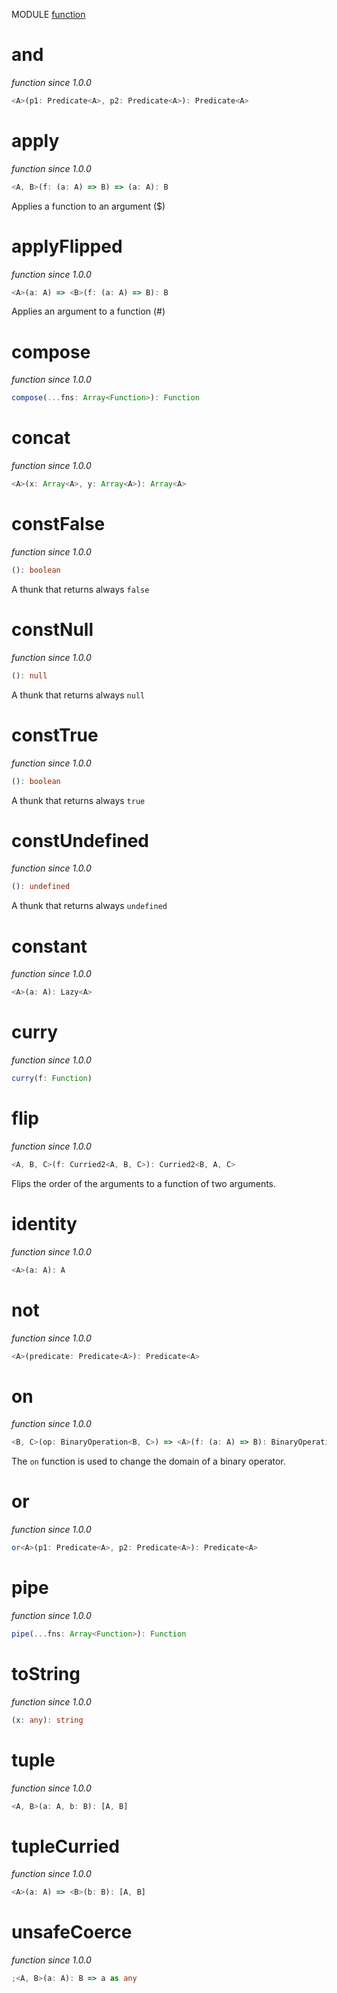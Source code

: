 MODULE [function](https://github.com/gcanti/fp-ts/blob/master/src/function.ts)

# and

_function_
_since 1.0.0_

```ts
<A>(p1: Predicate<A>, p2: Predicate<A>): Predicate<A>
```

# apply

_function_
_since 1.0.0_

```ts
<A, B>(f: (a: A) => B) => (a: A): B
```

Applies a function to an argument ($)

# applyFlipped

_function_
_since 1.0.0_

```ts
<A>(a: A) => <B>(f: (a: A) => B): B
```

Applies an argument to a function (#)

# compose

_function_
_since 1.0.0_

```ts
compose(...fns: Array<Function>): Function
```

# concat

_function_
_since 1.0.0_

```ts
<A>(x: Array<A>, y: Array<A>): Array<A>
```

# constFalse

_function_
_since 1.0.0_

```ts
(): boolean
```

A thunk that returns always `false`

# constNull

_function_
_since 1.0.0_

```ts
(): null
```

A thunk that returns always `null`

# constTrue

_function_
_since 1.0.0_

```ts
(): boolean
```

A thunk that returns always `true`

# constUndefined

_function_
_since 1.0.0_

```ts
(): undefined
```

A thunk that returns always `undefined`

# constant

_function_
_since 1.0.0_

```ts
<A>(a: A): Lazy<A>
```

# curry

_function_
_since 1.0.0_

```ts
curry(f: Function)
```

# flip

_function_
_since 1.0.0_

```ts
<A, B, C>(f: Curried2<A, B, C>): Curried2<B, A, C>
```

Flips the order of the arguments to a function of two arguments.

# identity

_function_
_since 1.0.0_

```ts
<A>(a: A): A
```

# not

_function_
_since 1.0.0_

```ts
<A>(predicate: Predicate<A>): Predicate<A>
```

# on

_function_
_since 1.0.0_

```ts
<B, C>(op: BinaryOperation<B, C>) => <A>(f: (a: A) => B): BinaryOperation<A, C>
```

The `on` function is used to change the domain of a binary operator.

# or

_function_
_since 1.0.0_

```ts
or<A>(p1: Predicate<A>, p2: Predicate<A>): Predicate<A>
```

# pipe

_function_
_since 1.0.0_

```ts
pipe(...fns: Array<Function>): Function
```

# toString

_function_
_since 1.0.0_

```ts
(x: any): string
```

# tuple

_function_
_since 1.0.0_

```ts
<A, B>(a: A, b: B): [A, B]
```

# tupleCurried

_function_
_since 1.0.0_

```ts
<A>(a: A) => <B>(b: B): [A, B]
```

# unsafeCoerce

_function_
_since 1.0.0_

```ts
;<A, B>(a: A): B => a as any
```
